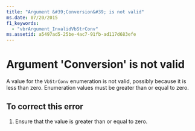 ```yaml
---
title: "Argument &#39;Conversion&#39; is not valid"
ms.date: 07/20/2015
f1_keywords: 
  - "vbrArgument_InvalidVbStrConv"
ms.assetid: a5497ad5-25be-4ac7-91fb-ad117d683efe
---
```

# Argument &#39;Conversion&#39; is not valid
A value for the `VbStrConv` enumeration is not valid, possibly because it is less than zero. Enumeration values must be greater than or equal to zero.  

## To correct this error  

1. Ensure that the value is greater than or equal to zero.
